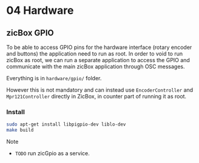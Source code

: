 # 04 Hardware

## zicBox GPIO

To be able to access GPIO pins for the hardware interface (rotary encoder and buttons) the application need to run as root. In order to void to run zicBox as root, we can run a separate application to access the GPIO and communicate with the main zicBox application through OSC messages.

Everything is in `hardware/gpio/` folder.

However this is not mandatory and can instead use `EncoderController` and `Mpr121Controller` directly in ZicBox, in counter part of running it as root.

### Install

```sh
sudo apt-get install libpigpio-dev liblo-dev
make build
```

> [!NOTE]
> - `TODO` run zicGpio as a service.
